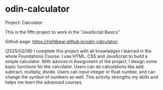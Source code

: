 # odin-calculator
Project: Calculator

This is the fifth project to work in the "JavaScript Basics"

Github page: https://rightbear.github.io/odin-calculator/

(2025/02/06) I complete this project with all knowledges I learned in the whole Foundations Course. I use HTML, CSS and JavaScript to build a simple calculator. With advices in Assignment of the project, I design some basic functions for the calculator. Users can do calculations like add, subtract, multiply, divide. Users can input integer or float number, and can change the symbol of numbers as well. This activity strengths my skills and helps me learn the advanced courses.